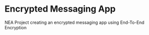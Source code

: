 # Encrypted Messaging App
NEA Project creating an encrypted messaging app using End-To-End Encryption
